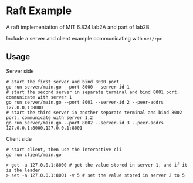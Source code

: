 # Raft Example

A raft implementation of MIT 6.824 lab2A and part of lab2B

Include a server and client example communicating with `net/rpc`

## Usage

Server side

```shell
# start the first server and bind 8000 port
go run server/main.go --port 8000 --server-id 1
# start the second server in separate terminal and bind 8001 port, communicate with server 1
go run server/main.go --port 8001 --server-id 2 --peer-addrs 127.0.0.1:8000
# start the third server in another separate terminal and bind 8002 port, communicate with server 1,2
go run server/main.go --port 8002 --server-id 3 --peer-addrs 127.0.0.1:8000,127.0.0.1:8001
```

Client side

```shell
# start client, then use the interactive cli
go run client/main.go

> get -a 127.0.0.1:8000 # get the value stored in server 1, and if it is the leader
> set -a 127.0.0.1:8001 -v 5 # set the value stored in server 2 to 5
```